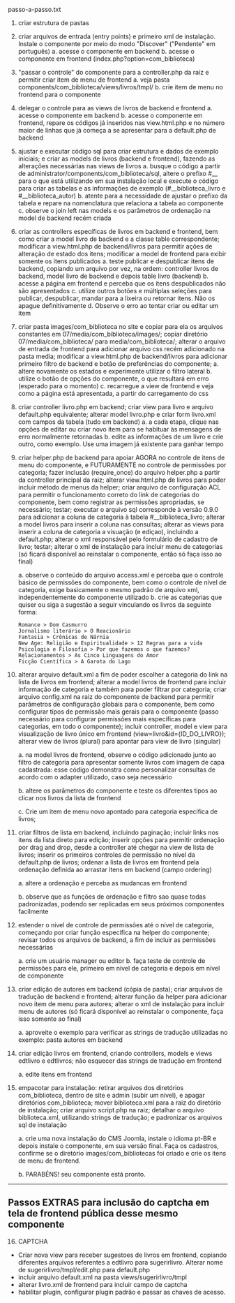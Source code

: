 passo-a-passo.txt

01. criar estrutura de pastas

02. criar arquivos de entrada (entry points) e primeiro xml de instalação. Instale o componente por meio do modo "Discover" ("Pendente" em português)
	a. acesse o componente em backend
	b. acesse o componente em frontend (index.php?option=com_biblioteca)

03. "passar o controle" do componente para a controller.php da raiz e permitir criar item de menu de frontend
	a. veja pasta components/com_biblioteca/views/livros/tmpl/
	b. crie item de menu no frontend para o componente

04. delegar o controle para as views de livros de backend e frontend
	a. acesse o componente em backend
	b. acesse o componente em frontend, repare os códigos já inseridos nas view.html.php e no número maior de linhas que já começa a se apresentar para a default.php de backend

05. ajustar e executar código sql para criar estrutura e dados de exemplo iniciais; e criar as models de livros (backend e frontend), fazendo as 	alterações necessárias nas views de livros
	a. busque o código a partir de administrator/components/com_biblioteca/sql, altere o prefixo #__ para o que está utilizando em sua instalação local e execute o código para criar as tabelas e as informações de exemplo (#__biblioteca_livro e #__biblioteca_autor)
	b. atente para a necessidade de ajustar o prefixo da tabela e repare na nomenclatura que relaciona a tabela ao componente
	c. observe o join left nas models e os parâmetros de ordenação na model de backend recém criada

06. criar as controllers específicas de livros em backend e frontend, bem como criar a model livro de backend e a classe table correspondente; modificar a view.html.php de backend/livros para permitir ações de alteração de estado dos itens; modificar a model de frontend para exibir somente os itens publicados
	a. teste publicar e despublicar itens de backend, copiando um arquivo por vez, na ordem: controller livros de backend, model livro de backend e depois table livro (backend)
	b. acesse a página em frontend e perceba que os itens despublicados não são apresentados
	c. utilize outros botões e múltiplas seleções para publicar, despublicar, mandar para a lixeira ou retornar itens. Não os apague definitivamente
	d. Observe o erro ao tentar criar ou editar um item

07. criar pasta images/com_biblioteca no site e copiar para ela os arquivos constantes em 07/media/com_biblioteca/images/; copiar diretório 07/media/com_biblioteca/ para media/com_biblioteca/; alterar o arquivo de entrada de frontend para adicionar arquivo css recém adicionado na pasta media; modificar a view.html.php de backend/livros para adicionar  primeiro filtro de backend e botão de preferências do componente;
	a. altere novamente os estados e experimente utilizar o filtro lateral
	b. utilize o botão de opções do componente, o que resultará em erro (esperado para o momento)
	c. recarregue a view de frontend e veja como a página está apresentada, a partir do carregamento do css

08. criar controller livro.php em backend; criar view para livro e arquivo default.php equivalente; alterar model livro.php e criar form livro.xml com campos da tabela (tudo em backend)
	a. a cada etapa, clique nas opções de editar ou criar novo item para se habituar às mensagens de erro normalmente retornadas
	b. edite as informações de um livro e crie outro, como exemplo. Use uma imagem já existente para ganhar tempo
	
09. criar helper.php de backend para apoiar AGORA no controle de itens de menu do componente, e FUTURAMENTE no controle de permissões por categoria; fazer inclusão (require_once) do arquivo helper.php a partir da controller principal da raiz; alterar view.html.php de livros para poder incluir método de menus da helper; criar arquivo de configuração ACL para permitir o funcionamento correto do link de categorias do componente, bem como registrar as permissões apropriadas, se necessário; testar; executar o arquivo sql corresponde à versão 0.9.0 para adicionar a coluna de categoria à tabela #__biblioteca_livro; alterar a model livros para inserir a coluna nas consultas; alterar as views para inserir a coluna de categoria a visuação (e ediçao), incluindo a default.php; alterar o xml responsável pelo formulário de cadastro de livro; testar; alterar o xml de instalação para incluir menu de categorias (só ficará disponível ao reinstalar o componente, então só faça isso ao final)

	a. observe o conteúdo do arquivo access.xml e perceba que o controle básico de permissões do componente, bem como o controle de nível de categoria, exige basicamente o mesmo padrão de arquivo xml, independentemente do componente utilizado
	b. crie as categorias que quiser ou siga a sugestão a seguir vinculando os livros da seguinte forma:

		Romance > Dom Casmurro
		Jornalismo literário > O Reacionário
		Fantasia > Crônicas de Nárnia
		New Age: Religião e Espiritualidade > 12 Regras para a vida
		Psicologia e Filosofia > Por que fazemos o que fazemos?
		Relacionamentos > As Cinco Linguagens do Amor
		Ficção Científica > A Garota do Lago

10. alterar arquivo default.xml a fim de poder escolher a categoria do link na lista de livros em frontend; alterar a model livros de frontend para incluir informação de categoria e também para poder filtrar por categoria; criar arquivo config.xml na raiz do componente de backend para permitir parâmetros de configuração globais para o componente, bem como configurar tipos de permissão mais gerais para o componente (passo necessário para configurar permissões mais específicas para categorias, em todo o componente); incluir controller, model e view para visualização de livro único em frontend (view=livro&id={ID_DO_LIVRO}); alterar view de livros (plural) para apontar para view de livro (singular)

	a. na model livros de frontend, observe o código adicionado junto ao filtro de categoria para apresentar somente livros com imagem de capa cadastrada: esse código demonstra como personalizar consultas de acordo com o adapter utilizado, caso seja necessário

	b. altere os parâmetros do componente e teste os diferentes tipos ao clicar nos livros da lista de frontend

	c. Crie um item de menu novo apontado para categoria específica de livros;

11. criar filtros de lista em backend, incluindo paginação; incluir links nos itens da lista direto para edição; inserir opções para permitir ordenação por drag and drop, desde a controller até chegar na view de lista de livros; inserir os primeiros controles de permissão no nível da default.php de livros; ordenar a lista de livros em frontend pela ordenação definida ao arrastar itens em backend (campo ordering)
	
	a. altere a ordenação e perceba as mudancas em frontend

	b. observe que as funções de ordenação e filtro sao quase todas padronizadas, podendo ser replicadas em seus próximos componentes facilmente

12. estender o nível de controle de permissões até o nível de categoria, começando por criar função específica na helper do componente; revisar todos os arquivos de backend, a fim de incluir as permissões necessárias

	a. crie um usuário manager ou editor
	b. faça teste de controle de permissões para ele, primeiro em nível de categoria e depois em nível de componente


13. criar edição de autores em backend (cópia de pasta); criar arquivos de tradução de backend e frontend; alterar função da helper para adicionar novo item de menu para autores; alterar o xml de instalação para incluir menu de autores (só ficará disponível ao reinstalar o componente, faça isso somente ao final)

	a. aproveite o exemplo para verificar as strings de tradução utilizadas no exemplo: pasta autores em backend

14. criar edição livros em frontend, criando controllers, models e views edtlivro e edtlivros; não esquecer das strings de tradução em frontend

	a. edite itens em frontend

15. empacotar para instalação: retirar arquivos dos diretórios com_biblioteca, dentro de site e admin (subir um nível), e apagar diretórios com_biblioteca; mover biblioteca.xml para a raiz do diretório de instalação; criar arquivo script.php na raiz; detalhar o arquivo biblioteca.xml, utilizando strings de tradução; e padronizar os arquivos sql de instalação

	a. crie uma nova instalação do CMS Joomla, instale o idioma pt-BR e depois instale o componente, em sua versão final. Faça os cadastros, confirme se o diretório images/com_bibliotecas foi criado e crie os itens de menu de frontend.

	b. PARABÉNS! seu componente está pronto.

---------------------
Passos EXTRAS para inclusão do captcha em tela de frontend pública desse mesmo componente
---------------------

16. CAPTCHA
- Criar nova view para receber sugestoes de livros em frontend, copiando diferentes arquivos referentes a edtlivro para sugerirlivro. Alterar nome de sugerirlivro/tmpl/edit.php para default.php
- incluir arquivo default.xml na pasta views/sugerirlivro/tmpl
- alterar livro.xml de frontend para incluir campo de captcha
- habilitar plugin, configurar plugin padrão e passar as chaves de acesso.

